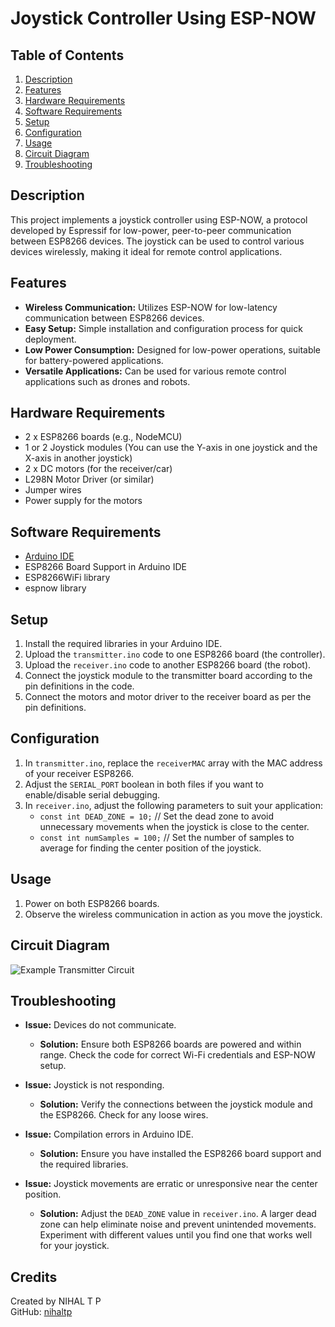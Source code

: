 # Joystick Controller Using ESP-NOW

## Table of Contents
1. [Description](#description)
2. [Features](#features)
3. [Hardware Requirements](#hardware-requirements)
4. [Software Requirements](#software-requirements)
5. [Setup](#setup)
6. [Configuration](#configuration)
7. [Usage](#usage)
8. [Circuit Diagram](#circuit-diagram)
9. [Troubleshooting](#troubleshooting)

## Description
This project implements a joystick controller using ESP-NOW, a protocol developed by Espressif for low-power, peer-to-peer communication between ESP8266 devices. The joystick can be used to control various devices wirelessly, making it ideal for remote control applications.

## Features
- **Wireless Communication:** Utilizes ESP-NOW for low-latency communication between ESP8266 devices.
- **Easy Setup:** Simple installation and configuration process for quick deployment.
- **Low Power Consumption:** Designed for low-power operations, suitable for battery-powered applications.
- **Versatile Applications:** Can be used for various remote control applications such as drones and robots.

## Hardware Requirements
- 2 x ESP8266 boards (e.g., NodeMCU)
- 1 or 2 Joystick modules (You can use the Y-axis in one joystick and the X-axis in another joystick)
- 2 x DC motors (for the receiver/car)
- L298N Motor Driver (or similar)
- Jumper wires
- Power supply for the motors

## Software Requirements
- [Arduino IDE](https://www.arduino.cc/en/software)
- ESP8266 Board Support in Arduino IDE
- ESP8266WiFi library
- espnow library

## Setup
1. Install the required libraries in your Arduino IDE.
2. Upload the `transmitter.ino` code to one ESP8266 board (the controller).
3. Upload the `receiver.ino` code to another ESP8266 board (the robot).
4. Connect the joystick module to the transmitter board according to the pin definitions in the code.
5. Connect the motors and motor driver to the receiver board as per the pin definitions.

## Configuration
1. In `transmitter.ino`, replace the `receiverMAC` array with the MAC address of your receiver ESP8266.
2. Adjust the `SERIAL_PORT` boolean in both files if you want to enable/disable serial debugging.
3. In `receiver.ino`, adjust the following parameters to suit your application:
   - `const int DEAD_ZONE = 10;` // Set the dead zone to avoid unnecessary movements when the joystick is close to the center.
   - `const int numSamples = 100;` // Set the number of samples to average for finding the center position of the joystick.

## Usage
1. Power on both ESP8266 boards.
2. Observe the wireless communication in action as you move the joystick.

## Circuit Diagram
![Example Transmitter Circuit](circuit/transmitter.png)

## Troubleshooting
- **Issue:** Devices do not communicate.
  - **Solution:** Ensure both ESP8266 boards are powered and within range. Check the code for correct Wi-Fi credentials and ESP-NOW setup.
  
- **Issue:** Joystick is not responding.
  - **Solution:** Verify the connections between the joystick module and the ESP8266. Check for any loose wires.

- **Issue:** Compilation errors in Arduino IDE.
  - **Solution:** Ensure you have installed the ESP8266 board support and the required libraries.

- **Issue:** Joystick movements are erratic or unresponsive near the center position.
  - **Solution:** Adjust the `DEAD_ZONE` value in `receiver.ino`. A larger dead zone can help eliminate noise and prevent unintended movements. Experiment with different values until you find one that works well for your joystick.

## Credits
Created by NIHAL T P  
GitHub: [nihaltp](https://github.com/nihaltp)